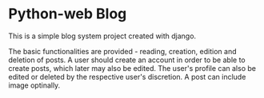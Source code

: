 # Python-web Blog

This is a simple blog system project created with django.

The basic functionalities are provided - reading, creation, edition and deletion of posts.
A user should create an account in order to be able to create posts, which later may also be edited. 
The user's profile can also be edited or deleted by the respective user's discretion.
A post can include image optinally.
